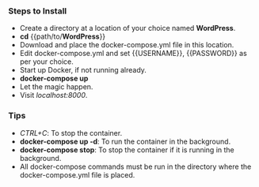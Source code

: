 ### Steps to Install

+ Create a directory at a location of your choice named **WordPress**.
+ **cd** {{path/to/**WordPress**}}
+ Download and place the docker-compose.yml file in this location.
+ Edit docker-compose.yml and set {{USERNAME}}, {{PASSWORD}} as per your choice.
+ Start up Docker, if not running already.
+ **docker-compose up**
+ Let the magic happen.
+ Visit *localhost:8000*.

### Tips

+ *CTRL+C*: To stop the container.
+ **docker-compose up -d**: To run the container in the background.
+ **docker-compose stop**: To stop the container if it is running in the background.
+ All docker-compose commands must be run in the directory where the docker-compose.yml file is placed.
